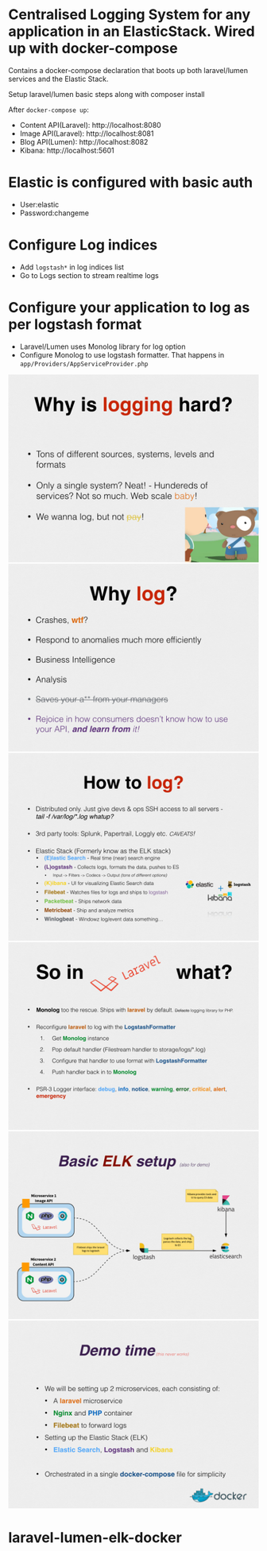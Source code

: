 # Centralised Logging System for any application in an ElasticStack. Wired up with docker-compose

Contains a docker-compose declaration that boots up both laravel/lumen services and the Elastic Stack.

Setup laravel/lumen basic steps along with composer install

After `docker-compose up`:

* Content API(Laravel): http://localhost:8080
* Image API(Laravel): http://localhost:8081
* Blog API(Lumen): http://localhost:8082
* Kibana: http://localhost:5601

# Elastic is configured with basic auth
- User:elastic
- Password:changeme

# Configure Log indices
- Add `logstash*` in log indices list
- Go to Logs section to stream realtime logs

# Configure your application to log as per logstash format
- Laravel/Lumen uses Monolog library for log option
- Configure Monolog to use logstash formatter. That happens in `app/Providers/AppServiceProvider.php`

![Slide 1](slides/slide1.jpeg "Slide 1")
![Slide 2](slides/slide2.jpeg "Slide 2")
![Slide 3](slides/slide3.jpeg "Slide 3")
![Slide 4](slides/slide4.jpeg "Slide 4")
![Slide 5](slides/slide5.jpeg "Slide 5")
![Slide 6](slides/slide6.jpeg "Slide 6")
# laravel-lumen-elk-docker
